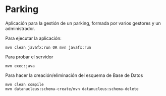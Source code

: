 # Parking
Aplicación para la gestión de un parking, formada por varios gestores y un administrador.

Para ejecutar la aplicación:
```maven
mvn clean javafx:run OR mvn javafx:run
```
Para probar el servidor

```maven
mvn exec:java
```
Para hacer la creación/eliminación del esquema de Base de Datos

```maven
mvn clean compile
mvn datanucleus:schema-create/mvn datanucleus:schema-delete
```
